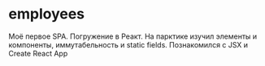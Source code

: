 # employees

Моё первое SPA. Погружение в Реакт. На парктике изучил элементы и компоненты, иммутабельность и static fields. Познакомился с JSX и Create React App

